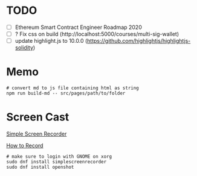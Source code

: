 # TODO

- [ ] Ethereum Smart Contract Engineer Roadmap 2020
- [ ] ? Fix css on build (http://localhost:5000/courses/multi-sig-wallet)
- [ ] update highlight.js to 10.0.0 (https://github.com/highlightjs/highlightjs-solidity)

# Memo

```shell
# convert md to js file containing html as string
npm run build-md -- src/pages/path/to/folder
```

# Screen Cast

[Simple Screen Recorder](https://www.maartenbaert.be/simplescreenrecorder/)

[How to Record](https://www.youtube.com/watch?v=THdFlInRO0o)

```shell
# make sure to login with GNOME on xorg
sudo dnf install simplescreenrecorder
sudo dnf install openshot
```
